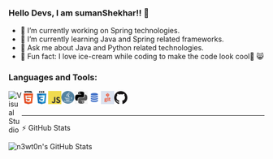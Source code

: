 ### Hello Devs, I am sumanShekhar!! 👋

- 🔭 I’m currently working on Spring technologies.
- 🌱 I’m currently learning Java and Spring related frameworks.
- 💬 Ask me about Java and Python related technologies.
- 🏺 Fun fact: I love ice-cream while coding to make the code look cool🧊 😸


### Languages and Tools:

<img align="left" alt="Visual Studio" width="26px" src="https://visualstudio.microsoft.com/wp-content/uploads/2019/06/BrandVisualStudioWin2019-3.svg" />
<!-- <img align="left" alt="C#" width="26px" src="https://raw.githubusercontent.com/github/explore/80688e429a7d4ef2fca1e82350fe8e3517d3494d/topics/csharp/csharp.png" /> -->
<!-- <img align="left" alt=".NET Core" width="26px" src="https://adrianwilczynski.gallerycdn.vsassets.io/extensions/adrianwilczynski/asp-net-core-switcher/2.0.2/1577043327534/Microsoft.VisualStudio.Services.Icons.Default" /> -->
<!-- <img align="left" alt="Ruby" width="26px" src="https://raw.githubusercontent.com/github/explore/80688e429a7d4ef2fca1e82350fe8e3517d3494d/topics/ruby/ruby.png" /> -->
<!-- <img align="left" alt="Node.js" width="26px" src="https://raw.githubusercontent.com/github/explore/80688e429a7d4ef2fca1e82350fe8e3517d3494d/topics/nodejs/nodejs.png" /> -->
<!-- <img align="left" alt="Azure" width="26px" src="https://www.vectorlogo.zone/logos/microsoft_azure/microsoft_azure-icon.svg" /> -->
<img align="left" alt="HTML5" width="26px" src="https://raw.githubusercontent.com/github/explore/80688e429a7d4ef2fca1e82350fe8e3517d3494d/topics/html/html.png" />
<img align="left" alt="CSS3" width="26px" src="https://raw.githubusercontent.com/github/explore/80688e429a7d4ef2fca1e82350fe8e3517d3494d/topics/css/css.png" />
<img align="left" alt="JavaScript" width="26px" src="https://raw.githubusercontent.com/github/explore/80688e429a7d4ef2fca1e82350fe8e3517d3494d/topics/javascript/javascript.png"
     />

<img align="left" alt="java" width="26px" src="https://github.com/sumanshekhar698/sumanshekhar698/blob/main/assets/java%20(1).png" />
<img align="left" alt="python" width="26px" src="https://github.com/sumanshekhar698/sumanshekhar698/blob/main/assets/python2.png" />

<img align="left" alt="SQL" width="26px" src="https://raw.githubusercontent.com/github/explore/80688e429a7d4ef2fca1e82350fe8e3517d3494d/topics/sql/sql.png" />
<!-- <img align="left" alt="Git" width="26px" src="https://raw.githubusercontent.com/github/explore/80688e429a7d4ef2fca1e82350fe8e3517d3494d/topics/git/git.png" /> -->
<img align="left" alt="Git" width="26px" src="https://github.com/sumanshekhar698/sumanshekhar698/blob/main/assets/git.png" />

<img align="left" alt="GitHub" width="26px" src="https://raw.githubusercontent.com/github/explore/78df643247d429f6cc873026c0622819ad797942/topics/github/github.png" />

<br />
<br />

---
:zap: GitHub Stats

<img align="left" alt="n3wt0n's GitHub Stats" src="https://github-readme-stats.vercel.app/api?username=sumanshekhar698&show_icons=true&hide_border=true&count_private=true" />

<!-- <img src="https://github-readme-stats.vercel.app/api?username=sumanshekhar698&&show_icons=true&title_color=ffffff&icon_color=bb2acf&text_color=daf7dc&bg_color=1B4B28"/> -->




<!--
**sumanshekhar698/sumanshekhar698** is a ✨ _special_ ✨ repository because its `README.md` (this file) appears on your GitHub profile.

Here are some ideas to get you started:

Are you lost somewhere ?
Here you will find some alien symbols
or you wlll find some cool stuffs related to coding
Hope you enjoy your moment.

- 🔭 I’m currently working on ...
- 🌱 I’m currently learning ...
- 👯 I’m looking to collaborate on ...
- 🤔 I’m looking for help with ...
- 💬 Ask me about ...
- 📫 How to reach me: ...
- 😄 Pronouns: ...
- ⚡ Fun fact: ...
-->
